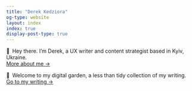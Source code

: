 ```yaml
---
title: "Derek Kedziora"
og-type: website
layout: index
index: true
display-post-type: true
---
```


👋&ensp;Hey there. I’m Derek, a UX writer and content strategist based in Kyiv, Ukraine.  
<a href="/about" class="internal-link">More about me&nbsp;&rarr;</a>

🌿&ensp;Welcome to my digital garden, a less than tidy collection of my writing.   
<a href="/blog" class="internal-link">Go to my writing&nbsp;&rarr;</a>

<!--
🗣&ensp;Learning English?  
<a href="/english" class="internal-link">Check out my English Guides&nbsp;&rarr;</a> -->